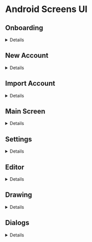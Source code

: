 # Android Screens UI

## Onboarding
<details>

![onboarding-light](/docs/design-ui/android/onboarding-light.png)
![onboarding-dark](/docs/design-ui/android/onboarding-dark.png)
</details>

## New Account
<details>

![new-account-light](/docs/design-ui/android/new-account-light.png)
![new-account-dark](/docs/design-ui/android/new-account-dark.png)
</details>

## Import Account
<details>

![import-account-light](/docs/design-ui/android/import-account-light.png)
![import-account-dark](/docs/design-ui/android/import-account-dark.png)
</details>

## Main Screen
<details>

![main-screen-light](/docs/design-ui/android/main-screen-light.png)
![main-screen-dark](/docs/design-ui/android/main-screen-dark.png)

![main-screen-large-light](/docs/design-ui/android/main-screen-large-light.png)
![main-screen-large-dark](/docs/design-ui/android/main-screen-large-dark.png)

![main-screen-large-horizontal-light](/docs/design-ui/android/main-screen-large-horizontal-light.png)
![main-screen-large-horizontal-dark](/docs/design-ui/android/main-screen-large-horizontal-dark.png)

![new-files-fab-light](/docs/design-ui/android/new-files-fab-light.png)
![new-files-fab-dark](/docs/design-ui/android/new-files-fab-dark.png)
</details>

## Settings
<details>

![settings-light](/docs/design-ui/android/settings-light.png)
![settings-dark](/docs/design-ui/android/settings-dark.png)
</details>

## Editor
<details>

![editor-light](/docs/design-ui/android/editor-light.png)
![editor-dark](/docs/design-ui/android/editor-dark.png)

![editor-large-horizontal-light](/docs/design-ui/android/editor-large-horizontal-light.png)
![editor-large-horizontal-dark](/docs/design-ui/android/editor-large-horizontal-dark.png)
</details>

## Drawing
<details>

![drawing-light](/docs/design-ui/android/drawing-light.png)
![drawing-dark](/docs/design-ui/android/drawing-dark.png)

![drawing-horizontal-light](/docs/design-ui/android/drawing-horizontal-light.png)
![drawing-horizontal-dark](/docs/design-ui/android/drawing-horizontal-dark.png)

![drawing-large-light](/docs/design-ui/android/drawing-large-light.png)
![drawing-large-dark](/docs/design-ui/android/drawing-large-dark.png)

![drawing-large-horizontal-light](/docs/design-ui/android/drawing-large-horizontal-light.png)
![drawing-large-horizontal-dark](/docs/design-ui/android/drawing-large-horizontal-dark.png)
</details>

## Dialogs
<details>

![file-info-light](/docs/design-ui/android/file-info-light.png)
![file-info-dark](/docs/design-ui/android/file-info-dark.png)

![move-file-light](/docs/design-ui/android/move-file-light.png)
![move-file-dark](/docs/design-ui/android/move-file-dark.png)

![new-document-light](/docs/design-ui/android/new-document-light.png)
![new-document-dark](/docs/design-ui/android/new-document-dark.png)

![new-folder-light](/docs/design-ui/android/new-folder-light.png)
![new-folder-dark](/docs/design-ui/android/new-folder-dark.png)

![new-drawing-light](/docs/design-ui/android/new-drawing-light.png)
![new-drawing-dark](/docs/design-ui/android/new-drawing-dark.png)

![rename-file-light](/docs/design-ui/android/rename-file-light.png)
![rename-file-dark](/docs/design-ui/android/rename-file-dark.png)
</details>

